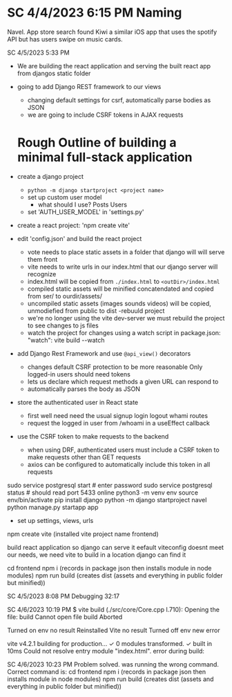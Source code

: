 # SC 4/4/2023 6:15 PM Naming
Navel. App store search found Kiwi a similar iOS app that uses the spotify API but has users swipe on music cards.  

SC 4/5/2023 5:33 PM
- We are building the react application and serving the built react app from djangos static folder
- going to add Django REST framework to our views
  - changing default settings for csrf, automatically parse bodies as JSON
  - we are going to include CSRF tokens in AJAX requests

  # Rough Outline of building a minimal full-stack application
- create a django project
  - `python -m django startproject <project name> `
  - set up custom user model
    - what should I use? Posts Users
  - set 'AUTH_USER_MODEL' in 'settings.py'
- create a react project: 'npm create vite'
- edit 'config.json' and build the react project
  - vote needs to place static assets in a folder that django will will serve them front
  - vite needs to write urls in our index.html that our django server will recognize
  - index.html will be copied from `./index.html` to `<outDir>/index.html`
  - compiled static assets will be minified concatendated and copied from ser/ to ourdir/assets/
  - uncompiled static assets (images sounds videos) will be copied, unmodiefied from public to dist
-rebuuld project
  - we're no longer using the vite dev-server we must rebuild the project to see changes to js files
  - watch the project for changes using a watch script in package.json: "watch": vite build --watch
- add Django Rest Framework and use `@api_view()` decorators
  - changes default CSRF protection to be more reasonable Only logged-in users should need tokens
  - lets us declare which request methods a given URL can respond to
  - automatically parses the body as JSON
- store the authenticated user in React state
  - first well need need the usual signup login logout whami routes
  - request the logged in user from /whoami in a useEffect callback
- use the CSRF token to make requests to the backend
  - when using DRF, authenticated users must include a CSRF token to make requests other than GET requests
  - axios can be configured to automatically include this token in all requests

sudo service postgresql start # enter password
sudo service postgresql status # should read port 5433 online
python3 -m venv env
source env/bin/activate
pip install django
python -m django startproject navel
python manage.py startapp app
- set up settings, views, urls

npm create vite (installed vite project name frontend)

build react application so django can serve it
eefault viteconfig doesnt meet our needs, we need vite to build in a location django can find it

cd frontend
npm i (records in package json then installs module in node modules)
npm run build (creates dist (assets and everything in public folder but minified))


SC 4/5/2023 8:08 PM
Debugging 32:17 

SC 4/6/2023 10:19 PM
$ vite build
(./src/core/Core.cpp l.710): Opening the file: build
Cannot open file build
Aborted

Turned on env no result
Reinstalled Vite no result
Turned off env new error

vite v4.2.1 building for production...
✓ 0 modules transformed.
✓ built in 10ms
Could not resolve entry module "index.html".
error during build:

SC 4/6/2023 10:23 PM
Problem solved. was running the wrong command. Correct command is:
  cd frontend
  npm i (records in package json then installs module in node modules)
  npm run build (creates dist (assets and everything in public folder but minified))
